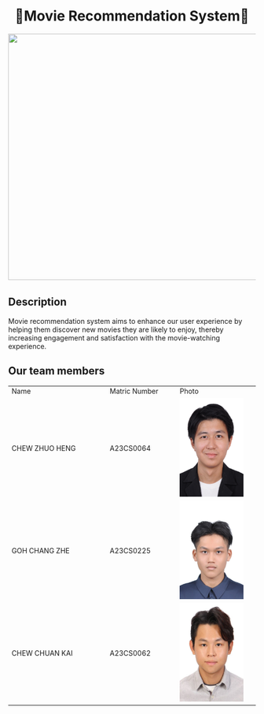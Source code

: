 <h1 align="center"> 🎥Movie Recommendation System🎥 </h1>
<image src = "image/CINEMA.jpg" width="2000" height="500">
  
## Description
Movie recommendation system aims to enhance our user experience by helping them discover new movies they are likely to enjoy, thereby increasing engagement and satisfaction with the movie-watching experience.

## Our team members 
<table> 
  <tr> 
    <td width="250px">Name</td> 
    <td width="150px">Matric Number</td> 
    <td width="200px">Photo</td> 
  </tr> 
  <tr> 
    <td>CHEW ZHUO HENG</td> 
    <td>A23CS0064</td> 
    <td><img src="image/CHEW ZHUO HENG.jpg" height="200" width="130"></td> 
  </tr> 
  <tr> 
    <td>GOH CHANG ZHE</td> 
    <td>A23CS0225</td> 
    <td><img src= "image/GOH CHANG ZHE.jpg" height="200" width="130"></td> 
  </tr> 
  <tr> 
    <td>CHEW CHUAN KAI</td> 
    <td>A23CS0062</td> 
    <td><img src= "image/CHEW CHUAN KAI.jpg" height="200" width="130"></td> 
  </tr> 
</table> 
